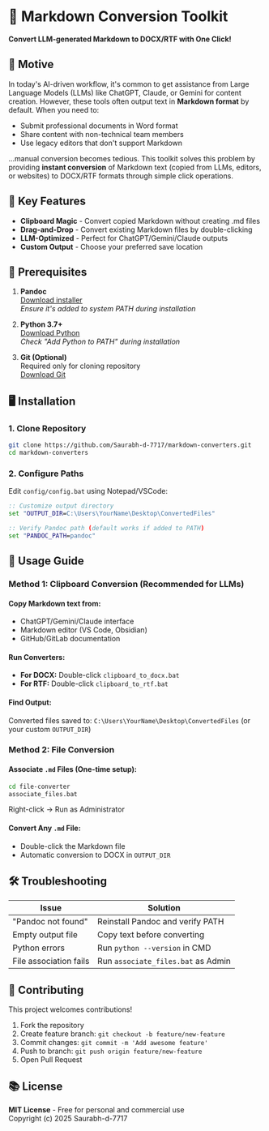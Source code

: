 # 🚀 Markdown Conversion Toolkit

**Convert LLM-generated Markdown to DOCX/RTF with One Click!**

## 🎯 Motive
In today's AI-driven workflow, it's common to get assistance from Large Language Models (LLMs) like ChatGPT, Claude, or Gemini for content creation. However, these tools often output text in **Markdown format** by default. When you need to:

- Submit professional documents in Word format
- Share content with non-technical team members
- Use legacy editors that don't support Markdown

...manual conversion becomes tedious. This toolkit solves this problem by providing **instant conversion** of Markdown text (copied from LLMs, editors, or websites) to DOCX/RTF formats through simple click operations.

## 🌟 Key Features
- **Clipboard Magic** - Convert copied Markdown without creating .md files
- **Drag-and-Drop** - Convert existing Markdown files by double-clicking
- **LLM-Optimized** - Perfect for ChatGPT/Gemini/Claude outputs
- **Custom Output** - Choose your preferred save location

## 🫠 Prerequisites
1. **Pandoc**  
   [Download installer](https://pandoc.org/installing.html)  
   *Ensure it's added to system PATH during installation*

2. **Python 3.7+**  
   [Download Python](https://www.python.org/downloads/)  
   *Check "Add Python to PATH" during installation*

3. **Git (Optional)**  
   Required only for cloning repository  
   [Download Git](https://git-scm.com/downloads)

## 🖥 Installation
### 1. Clone Repository
```bash
git clone https://github.com/Saurabh-d-7717/markdown-converters.git
cd markdown-converters
```

### 2. Configure Paths
Edit `config/config.bat` using Notepad/VSCode:
```bat
:: Customize output directory
set "OUTPUT_DIR=C:\Users\YourName\Desktop\ConvertedFiles"

:: Verify Pandoc path (default works if added to PATH)
set "PANDOC_PATH=pandoc"
```

## 🚦 Usage Guide
### Method 1: Clipboard Conversion (Recommended for LLMs)
#### Copy Markdown text from:
- ChatGPT/Gemini/Claude interface
- Markdown editor (VS Code, Obsidian)
- GitHub/GitLab documentation

#### Run Converters:
- **For DOCX:** Double-click `clipboard_to_docx.bat`
- **For RTF:** Double-click `clipboard_to_rtf.bat`

#### Find Output:
Converted files saved to:
`C:\Users\YourName\Desktop\ConvertedFiles`
(or your custom `OUTPUT_DIR`)

### Method 2: File Conversion
#### Associate `.md` Files (One-time setup):
```bash
cd file-converter
associate_files.bat
```
Right-click → Run as Administrator

#### Convert Any `.md` File:
- Double-click the Markdown file
- Automatic conversion to DOCX in `OUTPUT_DIR`

## 🛠 Troubleshooting
| Issue | Solution |
|--------|----------|
| "Pandoc not found" | Reinstall Pandoc and verify PATH |
| Empty output file | Copy text before converting |
| Python errors | Run `python --version` in CMD |
| File association fails | Run `associate_files.bat` as Admin |

## 🤝 Contributing
This project welcomes contributions!

1. Fork the repository
2. Create feature branch: `git checkout -b feature/new-feature`
3. Commit changes: `git commit -m 'Add awesome feature'`
4. Push to branch: `git push origin feature/new-feature`
5. Open Pull Request

## 📚 License
**MIT License** - Free for personal and commercial use  
Copyright (c) 2025 Saurabh-d-7717


